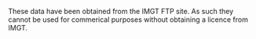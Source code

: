 These data have been obtained from the IMGT FTP site. As such they
cannot be used for commerical purposes without obtaining a licence
from IMGT.

